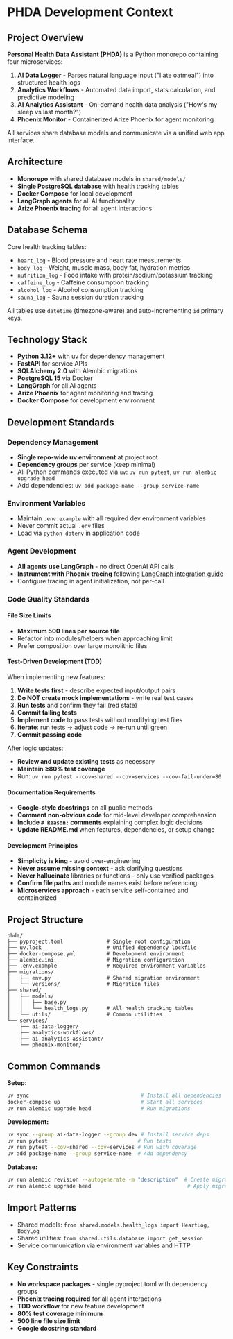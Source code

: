 # PHDA Development Context

## Project Overview

**Personal Health Data Assistant (PHDA)** is a Python monorepo containing four microservices:

1. **AI Data Logger** - Parses natural language input ("I ate oatmeal") into structured health logs
2. **Analytics Workflows** - Automated data import, stats calculation, and predictive modeling  
3. **AI Analytics Assistant** - On-demand health data analysis ("How's my sleep vs last month?")
4. **Phoenix Monitor** - Containerized Arize Phoenix for agent monitoring

All services share database models and communicate via a unified web app interface.

## Architecture

- **Monorepo** with shared database models in `shared/models/`
- **Single PostgreSQL database** with health tracking tables
- **Docker Compose** for local development
- **LangGraph agents** for all AI functionality
- **Arize Phoenix tracing** for all agent interactions

## Database Schema

Core health tracking tables:
- `heart_log` - Blood pressure and heart rate measurements
- `body_log` - Weight, muscle mass, body fat, hydration metrics
- `nutrition_log` - Food intake with protein/sodium/potassium tracking
- `caffeine_log` - Caffeine consumption tracking
- `alcohol_log` - Alcohol consumption tracking  
- `sauna_log` - Sauna session duration tracking

All tables use `datetime` (timezone-aware) and auto-incrementing `id` primary keys.

## Technology Stack

- **Python 3.12+** with uv for dependency management
- **FastAPI** for service APIs
- **SQLAlchemy 2.0** with Alembic migrations
- **PostgreSQL 15** via Docker
- **LangGraph** for all AI agents
- **Arize Phoenix** for agent monitoring and tracing
- **Docker Compose** for development environment

## Development Standards

### Dependency Management
- **Single repo-wide uv environment** at project root
- **Dependency groups** per service (keep minimal)
- All Python commands executed via `uv`: `uv run pytest`, `uv run alembic upgrade head`
- Add dependencies: `uv add package-name --group service-name`

### Environment Variables
- Maintain `.env.example` with all required dev environment variables
- Never commit actual `.env` files
- Load via `python-dotenv` in application code

### Agent Development
- **All agents use LangGraph** - no direct OpenAI API calls
- **Instrument with Phoenix tracing** following [LangGraph integration guide](https://arize.com/docs/phoenix/integrations/frameworks/langchain/langchain-tracing)
- Configure tracing in agent initialization, not per-call

### Code Quality Standards

#### File Size Limits
- **Maximum 500 lines per source file**
- Refactor into modules/helpers when approaching limit
- Prefer composition over large monolithic files

#### Test-Driven Development (TDD)
When implementing new features:
1. **Write tests first** - describe expected input/output pairs
2. **Do NOT create mock implementations** - write real test cases
3. **Run tests** and confirm they fail (red state)
4. **Commit failing tests**
5. **Implement code** to pass tests without modifying test files
6. **Iterate**: run tests → adjust code → re-run until green
7. **Commit passing code**

After logic updates:
- **Review and update existing tests** as necessary
- **Maintain ≥80% test coverage**
- Run: `uv run pytest --cov=shared --cov=services --cov-fail-under=80`

#### Documentation Requirements
- **Google-style docstrings** on all public methods
- **Comment non-obvious code** for mid-level developer comprehension
- **Include `# Reason:` comments** explaining complex logic decisions
- **Update README.md** when features, dependencies, or setup change

#### Development Principles
- **Simplicity is king** - avoid over-engineering
- **Never assume missing context** - ask clarifying questions
- **Never hallucinate** libraries or functions - only use verified packages
- **Confirm file paths** and module names exist before referencing
- **Microservices approach** - each service self-contained and containerized

## Project Structure

```
phda/
├── pyproject.toml              # Single root configuration
├── uv.lock                     # Unified dependency lockfile  
├── docker-compose.yml          # Development environment
├── alembic.ini                 # Migration configuration
├── .env.example                # Required environment variables
├── migrations/
│   ├── env.py                  # Shared migration environment
│   └── versions/               # Migration files
├── shared/
│   ├── models/
│   │   ├── base.py
│   │   └── health_logs.py      # All health tracking tables
│   └── utils/                  # Common utilities
└── services/
    ├── ai-data-logger/
    ├── analytics-workflows/
    ├── ai-analytics-assistant/
    └── phoenix-monitor/
```

## Common Commands

**Setup:**
```bash
uv sync                                    # Install all dependencies
docker-compose up                          # Start all services
uv run alembic upgrade head                # Run migrations
```

**Development:**
```bash
uv sync --group ai-data-logger --group dev # Install service deps
uv run pytest                             # Run tests
uv run pytest --cov=shared --cov=services # Run with coverage
uv add package-name --group service-name  # Add dependency
```

**Database:**
```bash
uv run alembic revision --autogenerate -m "description"  # Create migration
uv run alembic upgrade head                               # Apply migrations
```

## Import Patterns

- Shared models: `from shared.models.health_logs import HeartLog, BodyLog`
- Shared utilities: `from shared.utils.database import get_session`
- Service communication via environment variables and HTTP

## Key Constraints

- **No workspace packages** - single pyproject.toml with dependency groups
- **Phoenix tracing required** for all agent interactions
- **TDD workflow** for new feature development
- **80% test coverage minimum**
- **500 line file size limit**
- **Google docstring standard**